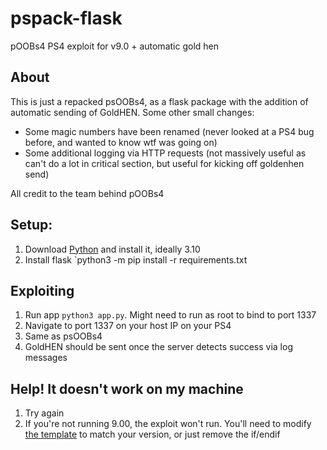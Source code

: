 # pspack-flask
pOOBs4 PS4 exploit for v9.0 + automatic gold hen
 
 ## About
 
This is just a repacked psOOBs4, as a flask package with the addition of automatic sending of GoldHEN. Some other small changes:

- Some magic numbers have been renamed (never looked at a PS4 bug before, and wanted to know wtf was going on)
- Some additional logging via HTTP requests (not massively useful as can't do a lot in critical section, but useful for kicking off goldenhen send)

All credit to the team behind pOOBs4

## Setup:

1. Download [Python](https://www.python.org/downloads/) and install it, ideally 3.10
2. Install flask `python3 -m pip install -r requirements.txt

## Exploiting
1. Run app `python3 app.py`. Might need to run as root to bind to port 1337
2. Navigate to port 1337 on your host IP on your PS4
3. Same as psOOBs4
4. GoldHEN should be sent once the server detects success via log messages


## Help! It doesn't work on my machine

1. Try again
2. If you're not running 9.00, the exploit won't run. You'll need to modify [the template](https://github.com/mc-17/pspack-flask/blob/main/templates/index.html#L70) to match your version, or just remove the if/endif
